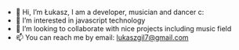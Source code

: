 - 👋 Hi, I’m Łukasz, I am a developer, musician and dancer c:
- 👀 I’m interested in javascript technology
- 💞️ I’m looking to collaborate with nice projects including music field
- 📫 You can reach me by email: lukaszgil7@gmail.com

<!---
Sevetro/Sevetro is a ✨ special ✨ repository because its `README.md` (this file) appears on your GitHub profile.
You can click the Preview link to take a look at your changes.
--->
